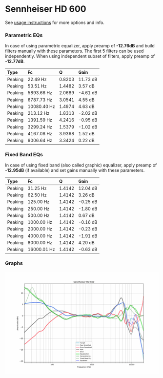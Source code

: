 # Sennheiser HD 600
See [usage instructions](https://github.com/jaakkopasanen/AutoEq#usage) for more options and info.

### Parametric EQs
In case of using parametric equalizer, apply preamp of **-12.76dB** and build filters manually
with these parameters. The first 5 filters can be used independently.
When using independent subset of filters, apply preamp of **-12.77dB**.

| Type    | Fc          |      Q | Gain     |
|:--------|:------------|:-------|:---------|
| Peaking | 22.49 Hz    | 0.8203 | 11.73 dB |
| Peaking | 53.51 Hz    | 1.4482 | 3.57 dB  |
| Peaking | 5893.66 Hz  | 2.0689 | -4.61 dB |
| Peaking | 6787.73 Hz  | 3.0541 | 4.55 dB  |
| Peaking | 10080.40 Hz | 1.4974 | 4.63 dB  |
| Peaking | 213.12 Hz   | 1.8313 | -2.02 dB |
| Peaking | 1391.59 Hz  | 4.2416 | -0.95 dB |
| Peaking | 3299.24 Hz  | 1.5379 | -1.02 dB |
| Peaking | 4167.08 Hz  | 3.9368 | 1.52 dB  |
| Peaking | 9006.64 Hz  | 3.3424 | 0.22 dB  |

### Fixed Band EQs
In case of using fixed band (also called graphic) equalizer, apply preamp of **-12.95dB**
(if available) and set gains manually with these parameters.

| Type    | Fc          |      Q | Gain     |
|:--------|:------------|:-------|:---------|
| Peaking | 31.25 Hz    | 1.4142 | 12.04 dB |
| Peaking | 62.50 Hz    | 1.4142 | 3.26 dB  |
| Peaking | 125.00 Hz   | 1.4142 | -0.25 dB |
| Peaking | 250.00 Hz   | 1.4142 | -1.80 dB |
| Peaking | 500.00 Hz   | 1.4142 | 0.67 dB  |
| Peaking | 1000.00 Hz  | 1.4142 | -0.16 dB |
| Peaking | 2000.00 Hz  | 1.4142 | -0.23 dB |
| Peaking | 4000.00 Hz  | 1.4142 | -1.91 dB |
| Peaking | 8000.00 Hz  | 1.4142 | 4.20 dB  |
| Peaking | 16000.01 Hz | 1.4142 | -0.63 dB |

### Graphs
![](./Sennheiser%20HD%20600.png)